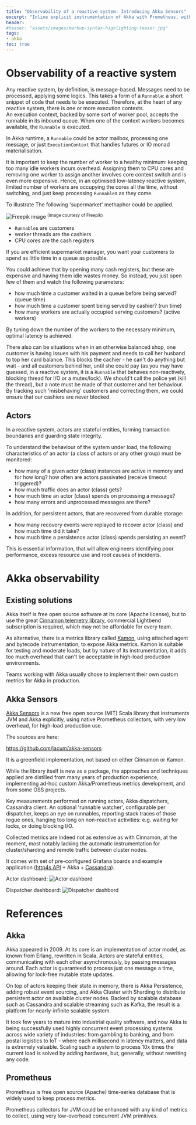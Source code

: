 ```yaml
---
title: "Observability of a reactive system: Introducing Akka Sensors"
excerpt: "Inline explicit instrumentation of Akka with Prometheus, with negligible overhead, open-source (MIT) and suitable for production use."
header:
#teaser: "assets/images/markup-syntax-highlighting-teaser.jpg"
tags:
- akka
toc: true
---
```


# Observability of a reactive system


Any reactive system, by definition, is message-based. Messages need to be processed, applying some logics. 
This takes a form of a `Runnable`: a short snippet of code that needs to be executed.
Therefore, at the heart of any reactive system, there is one or more execution contexts.  
An execution context, backed by some sort of worker pool, accepts the runnable in its inbound queue. 
When one of the context workers becomes available, the `Runnable` is executed.

In Akka runtime, a `Runnable` could be actor mailbox, processing one message, or just `ExecutionContext` that handles futures or IO monad materialisation.

It is important to keep the number of worker to a healthy minimum: keeping too many idle workers incurs overhead. 
Assigning them to CPU cores and removing one worker to assign another involves core context switch and is even more expensive.
Hence, in an optimised low-latency reactive system, limited number of workers are occupying the cores all the time, without switching, 
and just keep processing `Runnable`s as they come.

To illustrate The following 'supermarket' methaphor could be applied.

![Freepik image](/assets/images/supermarket.jpg)
<sup>(image courtesy of Freepik)</sup>

 - `Runnable`s are customers
 - worker threads are the cashiers
 - CPU cores are the cash registers

If you are efficient supermarket manager, you want your customers to spend as little time in a queue as possible. 

You could achieve that by opening many cash registers, but these are expensive and having them idle wastes money.
So instead, you just open few of them and watch the following parameters:
- how much time a customer waited in a queue before being served? (queue time)
- how much time a customer spent being served by cashier? (run time)
- how many workers are actually occupied serving customers? (active workers)

By tuning down the number of the workers to the necessary minimum, optimal latency is achieved.

There also can be situations when in an otherwise balanced shop, one customer is having issues with his payment and needs to call her husband to top her card balance.
This blocks the cachier - he can't do anything but wait - and all customers behind her, until she could pay (as you may have guessed, in a reactive system, it is a `Runnable` that behaves non-reactively, blocking thread for I/O or a mutex/lock).
We should't call the police yet (kill the thread), but a note must be made of that customer and her behaviour. 
By tracking such 'misbehaving' customers and correcting them, we could ensure that our cashiers are never blocked. 

## Actors

In a reactive system, actors are stateful entities, forming transaction boundaries and guarding state integrity.

To understand the behaviour of the system under load, the following characteristics of an actor (a class of actors or any other group) must be monitored:
- how many of a given actor (class) instances are active in memory and for how long? how often are actors passivated (receive timeout triggered)?
- how much traffic does an actor (class) gets?
- how much time an actor (class) spends on processing a message?
- how many errors and unprocessed messages are there?

In addition, for persistent actors, that are recovered from durable storage:
- how many recovery events were replayed to recover actor (class) and how much time did it take?
- how much time a persistence actor (class) spends persisting an event?

This is essential information, that will allow engineers identifying poor performance, excess resource use and root causes of incidents.

# Akka observability

## Existing solutions

Akka itself is free open source software at its core (Apache license), but to use the great [Cinnamon telemetry library](https://developer.lightbend.com/docs/telemetry/current/home.html), commercial Lightbend subscription is required, which may not be affordable for every team.

As alternative, there is a metrics library called [Kamon](https://kamon.io/), using attached agent and bytecode instrumentation, to expose Akka metrics. Kamon is suitable for testing and moderate loads, but by nature of its instrumentation, it adds too much overhead that can't be acceptable in high-load production environments.

Teams working with Akka usually chose to implement their own custom metrics for Akka in production.

## Akka Sensors

[Akka Sensors](https://github.com/jacum/akka-sensors) is a new free open source (MIT) Scala library that instruments JVM and Akka explicitly, using native Prometheus collectors, with very low overhead, for high-load production use.

The sources are here:

https://github.com/jacum/akka-sensors

It is a greenfield implementation, not based on either Cinnamon or Kamon.

While the library itself is new as a package, the approaches and techniques applied are distilled from many years of production experience, implementing ad-hoc custom Akka/Prometheus metrics development, and from some OSS projects.

Key measurements performed on running actors, Akka dispatchers, Cassandra client. An optional 'runnable watcher', configurable per dispatcher, keeps an eye on runnables, reporting stack traces of those rogue ones, hanging too long on non-reactive activities: e.g. waiting for locks, or doing blocking I/O.

Collected metrics are indeed not as extensive as with Cinnamon, at the moment, most notably lacking the automatic instrumentation for cluster/sharding and remote traffic between cluster nodes.

It comes with set of pre-configured Grafana boards and example application ([http4s API](https://http4s.org) + Akka + [Cassandra](https://cassandra.apache.org/)).

Actor dashboard:
![Actor dashbord](https://github.com/jacum/akka-sensors/raw/master/docs/akka-actors.png)

Dispatcher dashboard:
![Dispatcher dashbord](https://github.com/jacum/akka-sensors/raw/master/docs/akka-dispatchers.png)

# References

## Akka
Akka appeared in 2009. At its core is an implementation of actor model, as known from Erlang, rewritten in Scala. Actors are stateful entities, communicating with each other asynchronously, by passing messages around. Each actor is guaranteed to process just one message a time, allowing for lock-free mutable state updates.

On top of actors keeping their state in memory, there is Akka Persistence, adding robust event sourcing, and Akka Cluster with Sharding to distribute persistent actor on available cluster nodes. Backed by scalable database such as Cassandra and scalable streaming such as Kafka, the result is a platform for nearly-infinite scalable system.

It took few years to mature into industrial quality software, and now Akka is being successfully used highly concurrent event processing systems across wide variety of industries: from gambling to banking, and from postal logistics to IoT - where each millisecond in latency matters, and data is extremely valuable. Scaling such a system to process 10x times the current load is solved by adding hardware, but, generally, without rewriting any code.

## Prometheus

Prometheus is free open source (Apache) time-series database that is widely used to keep process metrics. 

Prometheus collectors for JVM could be enhanced with any kind of metrics to collect, using very low-overhead concurrent JVM primitives.
